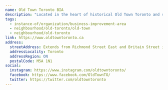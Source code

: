 ```yaml
---
name: Old Town Toronto BIA
description: "Located in the heart of historical Old Town Toronto and steps from the financial district, the Hockey Hall of Fame, Union Station, the Waterfront and the Distillery District, the Old Town Toronto BIA is a unique area where old and new co-exist; where heritage buildings stand alongside modern condominiums and businesses. Home to the famous 209-year-old St. Lawrence Market."
tags:
  - instance-of/organization/business-improvement-area
  - neighbourhood/old-toronto/old-town
  - neighbourhood/old-toronto
link: https://www.oldtowntoronto.ca
address:
  streetAddress: Extends from Richmond Street East and Britain Street in the north to Lakeshore Boulevard in the south, and from Yonge Street and Victoria Street in the west to Parliament Street in the east
  addressLocality: Toronto
  addressRegion: ON
  postalCode: M5A 1N1
social:
  instagram: https://www.instagram.com/oldtowntoronto/
  facebook: https://www.facebook.com/OldTownTO/
  twitter: https://twitter.com/oldtowntoronto
---
```

